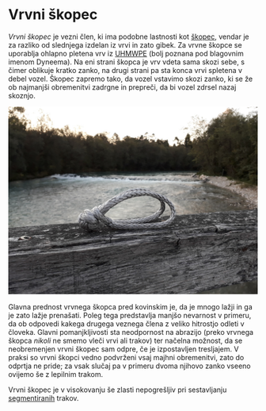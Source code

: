 # Vrvni škopec

_Vrvni škopec_ je vezni člen, ki ima podobne lastnosti kot [škopec](skopec), vendar je za razliko od slednjega izdelan iz vrvi in zato gibek. Za vrvne škopce se uporablja ohlapno pletena vrv iz [UHMWPE](https://en.wikipedia.org/wiki/UHMWPE) (bolj poznana pod blagovnim imenom Dyneema). Na eni strani škopca je vrv vdeta sama skozi sebe, s čimer oblikuje kratko zanko, na drugi strani pa sta konca vrvi spletena v debel vozel. Škopec zapremo tako, da vozel vstavimo skozi zanko, ki se že ob najmanjši obremenitvi zadrgne in prepreči, da bi vozel zdrsel nazaj skoznjo.

![Vrvni škopec](images/softshackle.jpg)

Glavna prednost vrvnega škopca pred kovinskim je, da je mnogo lažji in ga je zato lažje prenašati. Poleg tega predstavlja manjšo nevarnost v primeru, da ob odpovedi kakega drugega veznega člena z veliko hitrostjo odleti v človeka. Glavni pomanjkljivosti sta neodpornost na abrazijo (preko vrvnega škopca _nikoli_ ne smemo vleči vrvi ali trakov) ter načelna možnost, da se neobremenjen vrvni škopec sam odpre, če je izpostavljen tresljajem. V praksi so vrvni škopci vedno podvrženi vsaj majhni obremenitvi, zato do odprtja ne pride; za vsak slučaj pa v primeru dvoma njihovo zanko vseeno ovijemo še z lepilnim trakom.

Vrvni škopec je v visokovanju še zlasti nepogrešljiv pri sestavljanju [segmentiranih](segmentiranje) trakov.
